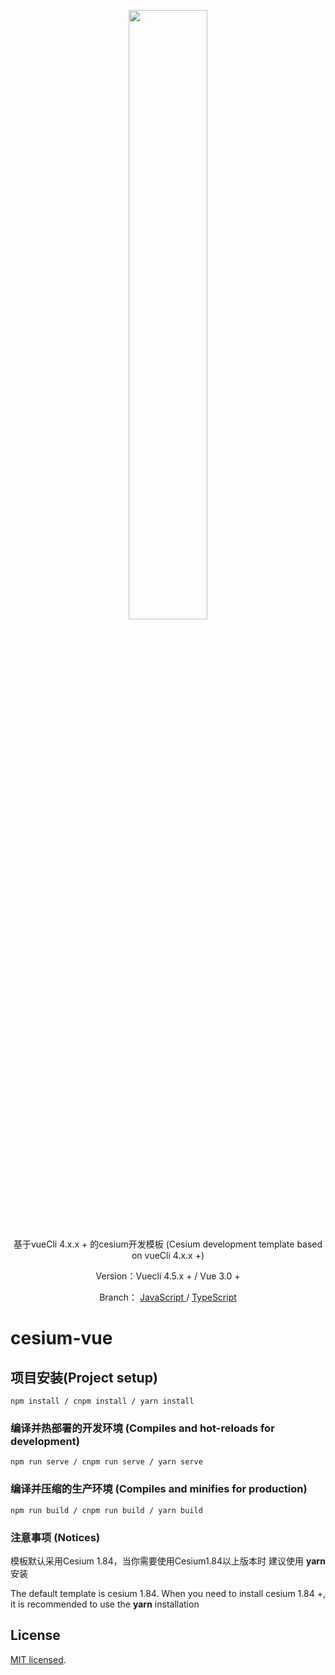 
<p align="center">
<img src="https://github.com/CesiumGS/cesium/wiki/logos/Cesium_Logo_Color.jpg" width="50%" />
</p>

  <p align="center">基于vueCli 4.x.x + 的cesium开发模板 (Cesium development template based on vueCli 4.x.x +)</p>
  <p align="center">Version：Vuecli 4.5.x + / Vue 3.0 + </p>
  <p align="center">Branch： <a href="https://github.com/ShareQiu1994/cesium-vue/tree/master">JavaScript </a> / <a href="https://github.com/ShareQiu1994/cesium-vue/tree/typescript">TypeScript</a> </p>

  
# cesium-vue

##  项目安装(Project setup)
```
npm install / cnpm install / yarn install
```

### 编译并热部署的开发环境 (Compiles and hot-reloads for development)
```
npm run serve / cnpm run serve / yarn serve
```

### 编译并压缩的生产环境 (Compiles and minifies for production)
```
npm run build / cnpm run build / yarn build
```

### 注意事项 (Notices)

模板默认采用Cesium 1.84，当你需要使用Cesium1.84以上版本时 建议使用 **yarn** 安装

The default template is cesium 1.84. When you need to install cesium 1.84 +, it is recommended to use the **yarn** installation

## License

[MIT licensed](LICENSE).